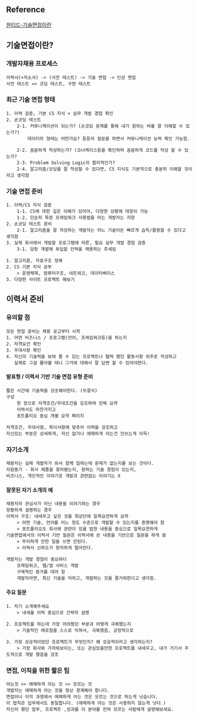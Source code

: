 ## Reference
[원티드-기술면접이란](https://blog.naver.com/wantedlab/221766543982)

## 기술면접이란?
### 개발자채용 프로세스
    이력서(+자소서) -> (사전 테스트) -> 기술 면접 -> 인성 면접
    사전 테스트 => 코딩 테스트, 구현 테스트

### 최근 기술 면접 형태
    1. 이력 검증, 기본 CS 지식 + 실무 개발 경험 확인
    2. 손코딩 테스트
        2-1. 커뮤니케이션이 되는가? (손코딩 문제를 통해 내가 원하는 바를 잘 이해할 수 있는가?)
            데이터의 형태는 어떤가요? 등등의 질문을 하면서 커뮤니케이션 능력 확인 가능함.
            
        2-2. 꼼꼼하게 작성하는가? (코너케이스등을 확인하며 꼼꼼하게 코드를 작성 할 수 있는가?
        2-3. Problem Solving Logic이 합리적인가?
        2-4. 알고리즘/코딩을 잘 작성할 수 있다면, CS 지식도 기본적으로 충분히 이해할 것이라고 생각함

### 기술 면접 준비
    1. 이력/CS 지식 검증
        1-1. CS에 대한 깊은 이해가 있어야, 다양한 상황에 대응이 가능
        1-2. 단순히 특정 프레임워크 사용법을 아는 개발자는 지양
    2. 손코딩 테스트 준비
        2-1. 알고리즘을 잘 작성하는 개발자는 어느 기술이든 빠르게 습득/활용할 수 있다고 생각함
    3. 실제 회사에서 개발할 프로그램에 따른, 필요 실무 개발 경험 검증
        3-1. 당장 개발에 투입할 인력을 채용하는 추세임

    1. 알고리즘, 자료구조 정복
    2. CS 기본 지식 공부
        > 운영체제, 컴퓨터구조, 네트워크, 데이터베이스
    3. 다양한 사이트 프로젝트 해보기
        

## 이력서 준비 
### 유의할 점
    모든 면접 준비는 채용 공고부터 시작
    1. 어떤 비즈니스 / 프로그램(언어, 프레임워크등)을 하는지
    2. 자격요건 확인
    3. 우대사항 확인
    4. 자신의 기술력을 보여 줄 수 있는 프로젝트나 협력 했던 활동사항 위주로 작성하고
       실제로 그걸 물어볼 태니 그거에 대해서 잘 답변 할 수 있어야한다.

#### 발표형 / 이력서 기반 기술 면접 유형 준비
    짧은 시간에 기술력을 강조해야한다. (두괄식)
    구성
        한 장으로 자격조건/우대조건을 강조하며 전체 요약
        이력서도 마찬가지고
        포트폴리오 중심 개별 요약 페이지

    자격조건, 우대사항, 특이사항에 맞추어 이력을 강조하고
    자신있는 부분은 상세하게, 자신 없거나 애매하게 아는건 안쓰는게 이득!

### 자기소개
    채용자는 실제 개발자가 와서 함께 일하는데 문제가 없는지를 보는 것이다.
    지원동기 - 회사 제품을 찾아봤는지, 원하는 기술 경험이 있는지, 
    비즈니스, 개인적인 이야기로 개발과 관련없는 이야기는 X 

#### 잘못된 자기 소개의 예
    채용자의 관심사가 아닌 내용을 이야기하는 경우
    장황하게 설명하는 경우
    이력서 구조: 내세우고 싶은 것을 최상단에 일목요연하게 요약
        > 어떤 기술, 언어를 어느 정도 수준으로 개발할 수 있는지를 증명해야 함
        > 포트폴리오도 회사에 관련이 있을 법한 내용을 중심으로 일목요연하게
    기술면접에서의 이력서 기반 질문은 이력서에 쓴 내용을 기반으로 질문을 하게 됨
        > 무리하게 안한 일을 쓰면 안된다.
        > 이력서 신뢰도가 현저하게 떨어진다.

    개발자는 개발 경험이 중요하다
        프레임워크, 웹/앱 서비스 개발
        구체적인 증거를 대야 함
        개발자라면, 최신 기술을 익히고, 개발하는 것을 즐거워한다고 생각함.

#### 주요 질문
    1. 자기 소개해주세요
        > 내세울 이력 중심으로 간략히 설명

    2. 프로젝트를 하는데 가장 어려웠던 부분과 어떻게 극복했는지
        > 기술적인 애로점을 스스로 익혀서, 극복했음, 긍정적으로 

    3. 가장 성공적이었던 프로젝트가 무엇인지? 왜 성공적이라고 생각하는지?
        > 가장 회사와 가까워보이는, 또는 관심있을만한 프로젝트를 내세우고, 내가 거기서 주도적으로 개발 했음을 강조 

    

### 면접, 이직을 위한 짧은 팁
    아는것 >> 애매하게 아는 것 >> 모르는 것
    개발자는 애매하게 아는 것을 항상 경계해야 합니다.
    면접이나 이직 과정에서 애매하게 아는 것은 모르는 것으로 하는게 낫습니다.
    이 법칙은 업무에서도 동일합니다. (애매하게 아는 것은 사용하지 않는게 낫다.)
    자신이 했던 업무, 프로젝트 ,성과를 이 분야를 전혀 모르는 사람에게 설명해보세요. 

